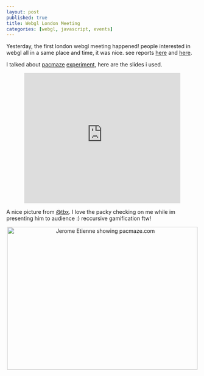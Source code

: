 ```yaml
---
layout: post
published: true
title: Webgl London Meeting
categories: [webgl, javascript, events]
---
```


Yesterday, the first london webgl meeting happened!
people interested in webgl all in a same place and time, it was nice.
see reports [here](http://learningwebgl.com/blog/?p=3770)
and [here](http://mozillalabs.com/blog/2011/05/london-webgl-meetup-yesterday/).

I talked about [pacmaze](http://pacmaze.com) [experiment](http://buddymaze.com), here
are the slides i used.
<center>
	<iframe src="https://docs.google.com/present/embed?id=dhng4bgf_65dcvz5hfd" frameborder="0" width="410" height="342"></iframe>
</center>

A nice picture from [@tbx](http://twitter.com/#!/tbx). I love the packy checking on me while im presenting him to
audience :) reccursive gamification ftw!

<center>
	<a href="http://www.flickr.com/photos/tobimcfly/5758181812/" title="Jerome Etienne showing pacmaze.com by tobimcfly, on Flickr"><img src="http://farm4.static.flickr.com/3229/5758181812_76c5ecee80.jpg" width="500" height="375" alt="Jerome Etienne showing pacmaze.com"></a>
</center>
